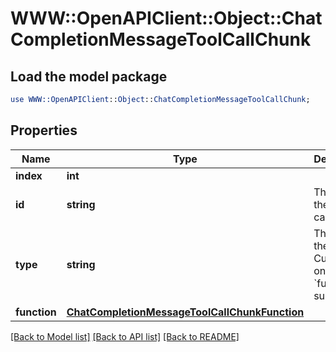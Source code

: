 # WWW::OpenAPIClient::Object::ChatCompletionMessageToolCallChunk

## Load the model package
```perl
use WWW::OpenAPIClient::Object::ChatCompletionMessageToolCallChunk;
```

## Properties
Name | Type | Description | Notes
------------ | ------------- | ------------- | -------------
**index** | **int** |  | 
**id** | **string** | The ID of the tool call. | [optional] 
**type** | **string** | The type of the tool. Currently, only &#x60;function&#x60; is supported. | [optional] 
**function** | [**ChatCompletionMessageToolCallChunkFunction**](ChatCompletionMessageToolCallChunkFunction.md) |  | [optional] 

[[Back to Model list]](../README.md#documentation-for-models) [[Back to API list]](../README.md#documentation-for-api-endpoints) [[Back to README]](../README.md)


